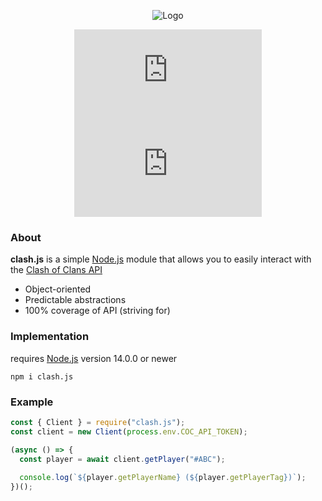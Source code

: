 <div align="center">
  
  ![Logo](https://developer.clashofclans.com/front-bg-small.d355db.jpg)
  
  [![Npm](https://img.shields.io/npm/v/clash.js)](https://www.npmjs.com/package/clash.js)
  [![Downloads](https://img.shields.io/npm/dt/clash.js)](https://www.npmjs.com/package/clash.js)

</div>

### About

**clash.js** is a simple [Node.js](https://nodejs.org/en/) module that allows you to easily interact with the [Clash of Clans API](https://developer.clashofclans.com/#/)
  - Object-oriented
  - Predictable abstractions
  - 100% coverage of API (striving for)

### Implementation
requires [Node.js](https://nodejs.org/en/) version 14.0.0 or newer
```sh-session
npm i clash.js
```
  
### Example
  
```js
const { Client } = require("clash.js");
const client = new Client(process.env.COC_API_TOKEN);

(async () => {
  const player = await client.getPlayer("#ABC");
  
  console.log(`${player.getPlayerName} (${player.getPlayerTag})`);
})();
```
